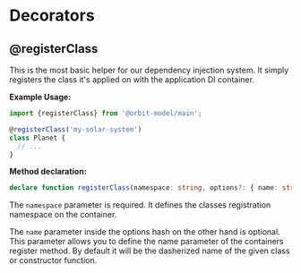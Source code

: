 # Decorators

## @registerClass

This is the most basic helper for our dependency injection system. It simply registers the class it's applied on with the application DI container.

**Example Usage:**

```typescript
import {registerClass} from '@orbit-model/main';

@registerClass('my-solar-system')
class Planet {
  // ...
}
```

**Method declaration:**
```typescript
declare function registerClass(namespace: string, options?: { name: string });
```

The `namespace` parameter is required. It defines the classes registration namespace on the container.

The `name` parameter inside the options hash on the other hand is optional. 
This parameter allows you to define the name parameter of the containers register method. 
By default it will be the dasherized name of the given class or constructor function. 


